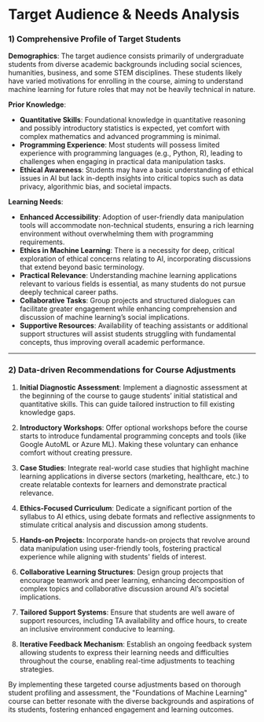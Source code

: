 Target Audience & Needs Analysis
================================

### 1) Comprehensive Profile of Target Students

**Demographics**: The target audience consists primarily of undergraduate students from diverse academic backgrounds including social sciences, humanities, business, and some STEM disciplines. These students likely have varied motivations for enrolling in the course, aiming to understand machine learning for future roles that may not be heavily technical in nature. 

**Prior Knowledge**:
- **Quantitative Skills**: Foundational knowledge in quantitative reasoning and possibly introductory statistics is expected, yet comfort with complex mathematics and advanced programming is minimal. 
- **Programming Experience**: Most students will possess limited experience with programming languages (e.g., Python, R), leading to challenges when engaging in practical data manipulation tasks.
- **Ethical Awareness**: Students may have a basic understanding of ethical issues in AI but lack in-depth insights into critical topics such as data privacy, algorithmic bias, and societal impacts.

**Learning Needs**:
- **Enhanced Accessibility**: Adoption of user-friendly data manipulation tools will accommodate non-technical students, ensuring a rich learning environment without overwhelming them with programming requirements.
- **Ethics in Machine Learning**: There is a necessity for deep, critical exploration of ethical concerns relating to AI, incorporating discussions that extend beyond basic terminology.
- **Practical Relevance**: Understanding machine learning applications relevant to various fields is essential, as many students do not pursue deeply technical career paths.
- **Collaborative Tasks**: Group projects and structured dialogues can facilitate greater engagement while enhancing comprehension and discussion of machine learning’s social implications.
- **Supportive Resources**: Availability of teaching assistants or additional support structures will assist students struggling with fundamental concepts, thus improving overall academic performance.

---

### 2) Data-driven Recommendations for Course Adjustments

1. **Initial Diagnostic Assessment**: Implement a diagnostic assessment at the beginning of the course to gauge students’ initial statistical and quantitative skills. This can guide tailored instruction to fill existing knowledge gaps.

2. **Introductory Workshops**: Offer optional workshops before the course starts to introduce fundamental programming concepts and tools (like Google AutoML or Azure ML). Making these voluntary can enhance comfort without creating pressure.

3. **Case Studies**: Integrate real-world case studies that highlight machine learning applications in diverse sectors (marketing, healthcare, etc.) to create relatable contexts for learners and demonstrate practical relevance.

4. **Ethics-Focused Curriculum**: Dedicate a significant portion of the syllabus to AI ethics, using debate formats and reflective assignments to stimulate critical analysis and discussion among students.

5. **Hands-on Projects**: Incorporate hands-on projects that revolve around data manipulation using user-friendly tools, fostering practical experience while aligning with students' fields of interest.

6. **Collaborative Learning Structures**: Design group projects that encourage teamwork and peer learning, enhancing decomposition of complex topics and collaborative discussion around AI’s societal implications.

7. **Tailored Support Systems**: Ensure that students are well aware of support resources, including TA availability and office hours, to create an inclusive environment conducive to learning.

8. **Iterative Feedback Mechanism**: Establish an ongoing feedback system allowing students to express their learning needs and difficulties throughout the course, enabling real-time adjustments to teaching strategies.

By implementing these targeted course adjustments based on thorough student profiling and assessment, the "Foundations of Machine Learning" course can better resonate with the diverse backgrounds and aspirations of its students, fostering enhanced engagement and learning outcomes.